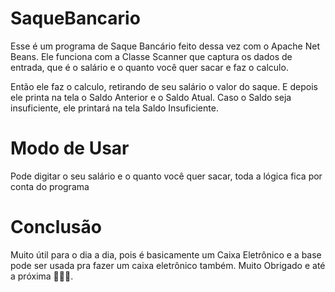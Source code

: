 # SaqueBancario

Esse é um programa de Saque Bancário feito dessa vez com o Apache Net Beans. Ele funciona com a Classe Scanner que captura os dados de entrada, que é o salário e o quanto você quer sacar e faz o calculo.

Então ele faz o calculo, retirando de seu salário o valor do saque. E depois ele printa na tela o Saldo Anterior e o Saldo Atual. Caso o Saldo seja insuficiente, ele printará na tela Saldo Insuficiente.

# Modo de Usar

Pode digitar o seu salário e o quanto você quer sacar, toda a lógica fica por conta do programa

# Conclusão

Muito útil para o dia a dia, pois é basicamente um Caixa Eletrônico e a base pode ser usada pra fazer um caixa eletrônico também. Muito Obrigado e até a próxima 🌝🌝🌝.
